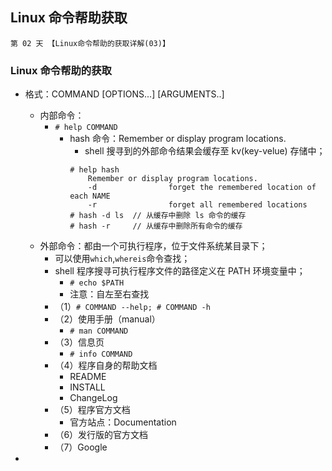 ## Linux 命令帮助获取

    第 02 天 【Linux命令帮助的获取详解(03)】

### Linux 命令帮助的获取

- 格式：COMMAND [OPTIONS...] [ARGUMENTS..]
    + 内部命令：
        * `# help COMMAND`
            - hash 命令：Remember or display program locations.
                + shell 搜寻到的外部命令结果会缓存至 kv(key-velue) 存储中；
                ```
                # help hash
                    Remember or display program locations.
                    -d                forget the remembered location of each NAME 
                    -r                forget all remembered locations
                # hash -d ls  // 从缓存中删除 ls 命令的缓存
                # hash -r     // 从缓存中删除所有命令的缓存
                ```
    + 外部命令：都由一个可执行程序，位于文件系统某目录下；
        * 可以使用`which`,`whereis`命令查找； 
        * shell 程序搜寻可执行程序文件的路径定义在 PATH 环境变量中；
            - `# echo $PATH`
            - 注意：自左至右查找
        * （1）`# COMMAND --help; # COMMAND -h`
        * （2）使用手册（manual）
            - `# man COMMAND`
        * （3）信息页
            - `# info COMMAND`
        * （4）程序自身的帮助文档
            - README
            - INSTALL
            - ChangeLog
        * （5）程序官方文档
            - 官方站点：Documentation
        * （6）发行版的官方文档
        * （7）Google

- 